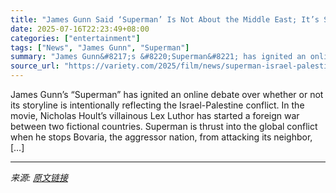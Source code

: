 ```yaml
---
title: "James Gunn Said ‘Superman’ Is Not About the Middle East; It’s Still Sparking Debates From Hasan Piker, Ben Shapiro and More Political Commentators Over an Israel-Palestine Connection"
date: 2025-07-16T22:23:49+08:00
categories: ["entertainment"]
tags: ["News", "James Gunn", "Superman"]
summary: "James Gunn&#8217;s &#8220;Superman&#8221; has ignited an online debate over whether or not its storyline is intentionally reflecting the Israel-Palestine conflict. In the movie, Nicholas Hoult&#8217;s"
source_url: "https://variety.com/2025/film/news/superman-israel-palestine-debate-1236462737/"
---
```


James Gunn&#8217;s &#8220;Superman&#8221; has ignited an online debate over whether or not its storyline is intentionally reflecting the Israel-Palestine conflict. In the movie, Nicholas Hoult&#8217;s villainous Lex Luthor has started a foreign war between two fictional countries. Superman is thrust into the global conflict when he stops Bovaria, the aggressor nation, from attacking its neighbor, [&#8230;]

---

*来源: [原文链接](https://variety.com/2025/film/news/superman-israel-palestine-debate-1236462737/)*
